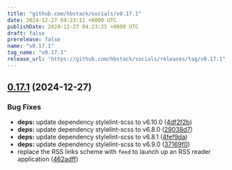 ```yaml
---
title: "github.com/hbstack/socials/v0.17.1"
date: 2024-12-27 04:23:11 +0000 UTC
publishDate: 2024-12-27 04:23:25 +0000 UTC
draft: false
prerelease: false
name: "v0.17.1"
tag_name: "v0.17.1"
release_url: "https://github.com/hbstack/socials/releases/tag/v0.17.1"
---
```


## [0.17.1](https://github.com/hbstack/socials/compare/v0.17.0...v0.17.1) (2024-12-27)


### Bug Fixes

* **deps:** update dependency stylelint-scss to v6.10.0 ([4df2f2b](https://github.com/hbstack/socials/commit/4df2f2be2e750553660414c0ba845cb575f1fe33))
* **deps:** update dependency stylelint-scss to v6.8.0 ([29038d7](https://github.com/hbstack/socials/commit/29038d76e4451c70b717a5ca174590cd89417a45))
* **deps:** update dependency stylelint-scss to v6.8.1 ([4fef9da](https://github.com/hbstack/socials/commit/4fef9da00a5cb29301431b2e275a3e9aa50222a8))
* **deps:** update dependency stylelint-scss to v6.9.0 ([37169f0](https://github.com/hbstack/socials/commit/37169f01d00e031f96ed23701e7f15e458b53fce))
* replace the RSS links scheme with `feed` to launch up an RSS reader application ([462adff](https://github.com/hbstack/socials/commit/462adff1045a441c694355c87102587f90e86c8a))
